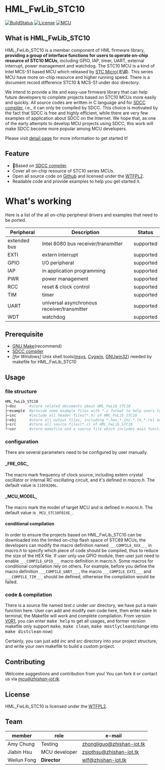 # HML_FwLib_STC10
[![BuildStatus](https://img.shields.io/badge/build-passing-brightgreen.svg)](https://hw.zhishan-iot.tk/page/hml/detail/fwlib_stc10.html)
[![License](https://img.shields.io/badge/license-WTFPL2-blue.svg)](http://wtfpl2.com/)
[![MCU](https://img.shields.io/badge/mcu-stc10-orange.svg)](http://www.stcmcu.com/)
## What is HML_FwLib_STC10
HML_FwLib_STC10 is a member component of HML firmware library, **providing a group of interface functions for users to operate on-chip resource of STC10 MCUs**, including GPIO, IAP, timer, UART, external interrupt, power management and watchdog. The STC10 MCU is a kind of Intel MCS-51 based MCU which released by [STC Micro](http://www.stcmcu.com/)(*宏晶*). This series MCU have more on-chip resource and higher running speed. There is a document record difference STC10 & MCS-51 under doc directory.

We intend to provide a lite and easy-use firmware library that can help future developers to complete projects based on STC10 MCUs more easily and quickly. All source codes are written in C language and for [SDCC compiler](http://sdcc.sourceforge.net/), i.e., it can only be compiled by SDCC. This choice is motivated by the fact that SDCC is free and highly efficient, while there are very few examples of application about SDCC on the Internet. We hope that, as one of the early attempts to develop MCU projects using SDCC, this work will make SDCC become more popular among MCU developers.<br>

Please visit [detail page](https://hw.zhishan-iot.tk/page/hml/detail/fwlib_stc10.html) for more information to get started it!

## Feature
+ :dart:Based on [SDCC compiler](http://sdcc.sourceforge.net/).
+ Cover all on-chip resource of STC10 series MCUs.
+ Open all source code on [Github](https://github.com) and licensed under the [WTFPL2](http://wtfpl2.com/).
+ Readable code and provide examples to help you get started it.

# What's working
Here is a list of the all on-chip peripheral drivers and examples that need to be ported.

| Peripheral | Description | Status |
| --- | --- | --- |
| extended bus | Intel 8080 bus receiver/transmitter | supported |
| EXTI | extern interrupt | supported |
| GPIO | I/O peripheral | supported  |
| IAP | in application programming | supported |
| PWR | power management | supported |
| RCC | reset & clock control | supported |
| TIM | timer | supported |
| UART | universal asynchronous receiver/transmitter | supported |
| WDT | watchdog | supported |

## Prerequisite
+ [GNU Make](http://www.gnu.org/software/make/manual/make.html)(recommend)
+ [SDCC compiler](http://sdcc.sourceforge.net/)
+ *\[for Windows\]* Unix shell tools([msys](http://www.mingw.org/wiki/MSYS), [Cygwin](http://www.cygwin.com/), [GNUwin32](http://gnuwin32.sourceforge.net/)) needed by makefile for HML_FwLib_STC10

## Usage
### file structure
```bash
HML_FwLib_STC10
├─doc      #store related documents about HML_FwLib_STC10
├─example  #provide some example files with *.c format to help users learn about HML_FwLib_STC10
├─inc      #include all header files(*.h) of HML_FwLib_STC10
├─obj      #store all output files, including *.hex,*.ihx,*.lk,*.rel and others during compilation
├─src      #store all source files(*.c) of HML_FwLib_STC10
└─usr      #store makefile and a source file which includes main function
```
### configuration
There are several parameters need to be configured by user manually.
#### \_FRE\_OSC\_
The macro mark frequency of clock source, including extern crystal oscillator or internal RC oscillating circuit, and it's defined in *macro.h*. The default value is `11059200L`.
#### \_MCU\_MODEL\_
The macro mark the model of target MCU and is defined in *macro.h*. The default value is `_MCU_STC10F02XE_`.
#### conditional compilation
In order to ensure the projects based on HML_FwLib_STC10 can be downloaded into the limited on-chip flash space of STC89 MCUs, the developers can modify the macro definition named `___COMPILE_XXX___` in *macro.h* to specify which piece of code should be compiled, thus to reduce the size of the HEX file. If user only use GPIO module, then user just need to enable `___COMPILE_GPIO___` macro definition in macro.h. Some macros for conditional compilation rely on others. For example, before you define the macro definition `___COMPILE_UART___`, the macro `___COMPILE_EXTI___` and `___COMPILE_TIM___` should be defined, otherwise the compilation would be failed.
### code & compilation
There is a source file named *test.c* under *usr* directory, we have put a main function here. User can add and modify own code here, then enter <kbd>make</kbd> in terminal, the Makefile will work and complete compilation. From version [V0R1](https://github.com/MCU-ZHISHAN-IoT/HML_FwLib_STC10/releases/tag/v0.0.1), you can enter <kbd>make help</kbd> to get all usages, and former version makefile only support <kbd>make</kbd>, <kbd>make clean</kbd>, <kbd>make mostlyclean</kbd>(change into <kbd>make distclean</kbd> now)

Certainly, you can just add *inc* and *src* directory into your project structure, and write your own makefile to build a custom project. 

## Contributing
Welcome suggestions and contribution from you! You can fork it or contact us via *[mcu@zhishan-iot.tk](mailto:mcu@zhishan-iot.tk)*.

## License
HML_FwLib_STC10 is licensed under the [WTFPL2](http://wtfpl2.com/).

##  Team

|member        | role              |e-mail                        |
|--------------|-------------------|------------------------------|
| Amy Chung    | Testing           |[zhongliguo@zhishan-iot.tk](mailto:zhongliguo@zhishan-iot.tk) |
| Jiabin Hsu   | MCU developer     |[zsiothsu@zhishan-iot.tk](mailto:zsiothsu@zhishan-iot.tk) |
| Weilun Fong  | **Director**      |[wlf@zhishan-iot.tk](mailto:wlf@zhishan-iot.tk) |
